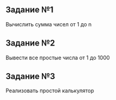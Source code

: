 ## Задание №1

Вычислить сумма чисел от 1 до n

## Задание №2

Вывести все простые числа от 1 до 1000

## Задание №3

Реализовать простой калькулятор